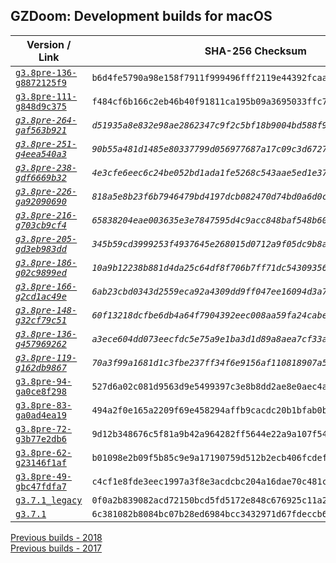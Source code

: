 ## GZDoom: Development builds for macOS

|Version / Link|SHA-256 Checksum|
|---|---|
|[`g3.8pre-136-g8872125f9`](https://github.com/alexey-lysiuk/gzdoom-macos-devbuilds/releases/download/g3.8pre-136-g8872125f9/gzdoom-g3.8pre-136-g8872125f9.dmg)|`b6d4fe5790a98e158f7911f999496fff2119e44392fcaa63450ccafdad8f1283`|
|[`g3.8pre-111-g848d9c375`](https://github.com/alexey-lysiuk/gzdoom-macos-devbuilds/releases/download/g3.8pre-111-g848d9c375/gzdoom-g3.8pre-111-g848d9c375.dmg)|`f484cf6b166c2eb46b40f91811ca195b09a3695033ffc753105c94b3ddb6e0b9`|
|_[`g3.8pre-264-gaf563b921`](https://github.com/alexey-lysiuk/gzdoom-macos-devbuilds/releases/download/g3.8pre-264-gaf563b921/gzdoom-g3.8pre-264-gaf563b921.dmg)_|_`d51935a8e832e98ae2862347c9f2c5bf18b9004bd588f9d2d239256368a5bd78`_|
|_[`g3.8pre-251-g4eea540a3`](https://github.com/alexey-lysiuk/gzdoom-macos-devbuilds/releases/download/g3.8pre-251-g4eea540a3/gzdoom-g3.8pre-251-g4eea540a3.dmg)_|_`90b55a481d1485e80337799d056977687a17c09c3d6727033083fb6975d00cc4`_|
|_[`g3.8pre-238-gdf6669b32`](https://github.com/alexey-lysiuk/gzdoom-macos-devbuilds/releases/download/g3.8pre-238-gdf6669b32/gzdoom-g3.8pre-238-gdf6669b32.dmg)_|_`4e3cfe6eec6c24be052bd1ada1fe5268c543aae5ed1e37698e5d7671d25905f3`_|
|_[`g3.8pre-226-ga92090690`](https://github.com/alexey-lysiuk/gzdoom-macos-devbuilds/releases/download/g3.8pre-226-ga92090690/gzdoom-g3.8pre-226-ga92090690.dmg)_|_`818a5e8b23f6b7946479bd4197dcb082470d74bd0a6d0cd6988913cc40f44044`_|
|_[`g3.8pre-216-g703cb9cf4`](https://github.com/alexey-lysiuk/gzdoom-macos-devbuilds/releases/download/g3.8pre-216-g703cb9cf4/gzdoom-g3.8pre-216-g703cb9cf4.dmg)_|_`65838204eae003635e3e7847595d4c9acc848baf548b609e1b23be194612cd92`_|
|_[`g3.8pre-205-gd3eb983dd`](https://github.com/alexey-lysiuk/gzdoom-macos-devbuilds/releases/download/g3.8pre-205-gd3eb983dd/gzdoom-g3.8pre-205-gd3eb983dd.dmg)_|_`345b59cd3999253f4937645e268015d0712a9f05dc9b8ab21204fa8a043701ac`_|
|_[`g3.8pre-186-g02c9899ed`](https://github.com/alexey-lysiuk/gzdoom-macos-devbuilds/releases/download/g3.8pre-186-g02c9899ed/gzdoom-g3.8pre-186-g02c9899ed.dmg)_|_`10a9b12238b881d4da25c64df8f706b7ff71dc54309356ed220dc7f5f38c78e4`_|
|_[`g3.8pre-166-g2cd1ac49e`](https://github.com/alexey-lysiuk/gzdoom-macos-devbuilds/releases/download/g3.8pre-166-g2cd1ac49e/gzdoom-g3.8pre-166-g2cd1ac49e.dmg)_|_`6ab23cbd0343d2559eca92a4309dd9ff047ee16094d3a79a5bf6c465cdafadd4`_|
|_[`g3.8pre-148-g32cf79c51`](https://github.com/alexey-lysiuk/gzdoom-macos-devbuilds/releases/download/g3.8pre-148-g32cf79c51/gzdoom-g3.8pre-148-g32cf79c51.dmg)_|_`60f13218dcfbe6db4a64f7904392eec008aa59fa24cabe99326501fb4ec9d78c`_|
|_[`g3.8pre-136-g457969262`](https://github.com/alexey-lysiuk/gzdoom-macos-devbuilds/releases/download/g3.8pre-136-g457969262/gzdoom-g3.8pre-136-g457969262.dmg)_|_`a3ece604dd073eecfdc5e75a9e1ba3d1d89a8aea7cf33ace0210c0e2924164c6`_|
|_[`g3.8pre-119-g162db9867`](https://github.com/alexey-lysiuk/gzdoom-macos-devbuilds/releases/download/g3.8pre-119-g162db9867/gzdoom-g3.8pre-119-g162db9867.dmg)_|_`70a3f99a1681d1c3fbe237ff34f6e9156af110818907a5776658c309cd1a70e6`_|
|[`g3.8pre-94-ga0ce8f298`](https://github.com/alexey-lysiuk/gzdoom-macos-devbuilds/releases/download/g3.8pre-94-ga0ce8f298/gzdoom-g3.8pre-94-ga0ce8f298.dmg)|`527d6a02c081d9563d9e5499397c3e8b8dd2ae8e0aec4ac88ab3ed2812d2c25b`|
|[`g3.8pre-83-ga0ad4ea19`](https://github.com/alexey-lysiuk/gzdoom-macos-devbuilds/releases/download/g3.8pre-83-ga0ad4ea19/gzdoom-g3.8pre-83-ga0ad4ea19.dmg)|`494a2f0e165a2209f69e458294affb9cacdc20b1bfab0bae8c827c93dda4c566`|
|[`g3.8pre-72-g3b77e2db6`](https://github.com/alexey-lysiuk/gzdoom-macos-devbuilds/releases/download/g3.8pre-72-g3b77e2db6/gzdoom-g3.8pre-72-g3b77e2db6.dmg)|`9d12b348676c5f81a9b42a964282ff5644e22a9a107f54b12e65429e912ffa1d`|
|[`g3.8pre-62-g23146f1af`](https://github.com/alexey-lysiuk/gzdoom-macos-devbuilds/releases/download/g3.8pre-62-g23146f1af/gzdoom-g3.8pre-62-g23146f1af.dmg)|`b01098e2b09f5b85c9e9a17190759d512b2ecb406fcdefbbd6a8093faf7ce932`|
|[`g3.8pre-49-gbc47fdfa7`](https://github.com/alexey-lysiuk/gzdoom-macos-devbuilds/releases/download/g3.8pre-49-gbc47fdfa7/gzdoom-g3.8pre-49-gbc47fdfa7.dmg)|`c4cf1e8fde3eec1997a3f8e3acdcbc204a16dae70c481c3b39e5b6935fbeaff4`|
|[`g3.7.1_legacy`](https://github.com/alexey-lysiuk/gzdoom-macos-devbuilds/releases/download/g3.7.1_legacy/gzdoom-g3.7.1_legacy.dmg)|`0f0a2b839082acd72150bcd5fd5172e848c676925c11a24181af7c9c87fc80a8`|
|[`g3.7.1`](https://github.com/alexey-lysiuk/gzdoom-macos-devbuilds/releases/download/g3.7.1/gzdoom-g3.7.1.dmg)|`6c381082b8084bc07b28ed6984bcc3432971d67fdeccb61f3ebbb23098bb0132`|

[Previous builds - 2018](https://github.com/alexey-lysiuk/gzdoom-macos-devbuilds-2018)  
[Previous builds - 2017](https://github.com/alexey-lysiuk/gzdoom-macos-devbuilds-2017)

